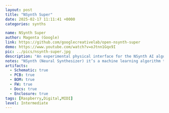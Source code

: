 ```yaml
---
layout: post
title: "NSynth Super"
date: 2025-02-17 11:11:41 +0000
categories: synths

name: NSynth Super
author: Magenta (Google)
link: https://github.com/googlecreativelab/open-nsynth-super
demo: https://www.youtube.com/watch?v=oJtnn1Gqx9I
pic: ../pics/nsynth-super.jpg
description: "An experimental physical interface for the NSynth AI algorithm"
notes: "NSynth (Neural Synthesizer) it’s a machine learning algorithm that uses a deep neural network to learn the characteristics of sounds, and then create a completely new sound based on these characteristics."
artifacts:
  - Schematic: true
  - PCB: true
  - BOM: true
  - FW: true
  - Docs: true
  - Enclosure: true
tags: [Raspberry,Digital,MIDI]
level: Intermediate
---
```


